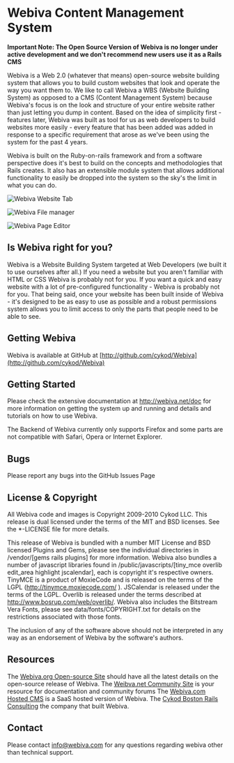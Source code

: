Webiva Content Management System
===================================

**Important Note: The Open Source Version of Webiva is no longer under active development and we don't recommend new users use it as a Rails CMS**

Webiva is a Web 2.0 (whatever that means) open-source website building system that allows you to build custom websites that look and operate the way you want them to.  We like to call Webiva a WBS (Website Building System) as opposed to a CMS (Content Management System) because Webiva's focus is on the look and structure of your entire website rather than just letting you dump in content. Based on the idea of simplicity first - features later, Webiva was built as tool for us as web developers to build websites more easily - every feature that has been added was added in response to a specific requirement that arose as we've been using the system for the past 4 years. 

Webiva is built on the Ruby-on-rails framework and from a software perspective does it's best to build on the concepts and methodologies that Rails creates. It also has an extensible module system that allows additional functionality to easily be dropped into the system so the sky's the limit in what you can do.

![Webiva Website Tab](http://webiva.org/system/storage/2/fa/3/291/website.png)

![Webiva File manager](http://webiva.org/system/storage/2/1d/4/292/filemanager.png)

![Webiva Page Editor](http://webiva.org/system/storage/2/93/7/293/editor.png)

Is Webiva right for you?
-----------------------

Webiva is a Website Building System targeted at Web Developers (we built it to use ourselves after all.) If you need a website but you aren't familiar with HTML or CSS Webiva is probably not for you. If you want a quick and easy website with a lot of pre-configured functionality - Webiva is probably not for you. That being said, once your website has been built inside of Webiva - it's designed to be as easy to use as possible and a robust permissions system allows you to limit access to only the parts that people need to be able to see.  

Getting Webiva
--------------

Webiva is available at GitHub at [http://github.com/cykod/Webiva](http://github.com/cykod/Webiva)

Getting Started
---------------

Please check the extensive documentation at http://webiva.net/doc for more information on getting the
system up and running and details and tutorials on how to use Webiva.

The Backend of Webiva currently only supports Firefox and some parts are not compatible with Safari, Opera or Internet Explorer.

Bugs
----

Please report any bugs into the GitHub Issues Page

License & Copyright
-------------------

All Webiva code and images is Copyright 2009-2010 Cykod LLC. This release is dual licensed under the terms of the MIT and BSD licenses. See the *-LICENSE file for more details.

This release of Webiva is bundled with a number MIT License and BSD licensed Plugins and Gems, please see the individual directories in /vendor/[gems rails plugins] for more information. Webiva also bundles a number of javascript libraries found in /public/javascripts/[tiny_mce overlib edit_area highlight jscalendar], each is copyright it's respective owners. TinyMCE is a product of MoxieCode and is released on the terms of the LGPL (http://tinymce.moxiecode.com/ ). JSCalendar is released under the terms of the LGPL. Overlib is released under the terms described at http://www.bosrup.com/web/overlib/. Webiva also includes the Bitstream Vera Fonts, please see data/fonts/COPYRIGHT.txt for details on the restrictions associated with those fonts. 

The inclusion of any of the software above should not be interpreted in any way as an endorsement of Webiva by the software's authors. 

Resources
---------

The [Webiva.org Open-source Site](http://www.webiva.org) should have all the latest details on the open-source release of Webiva.
The [Weibva.net Community Site](http://www.webiva.net) is your resource for documentation and community forums
The [Webiva.com Hosted CMS](http://www.webiva.com) is a SaaS hosted version of Webiva.
The [Cykod Boston Rails Consulting](http://www.cykod.com) the company that built Webiva.


Contact
-------

Please contact info@webiva.com for any questions regarding webiva other than technical support.
